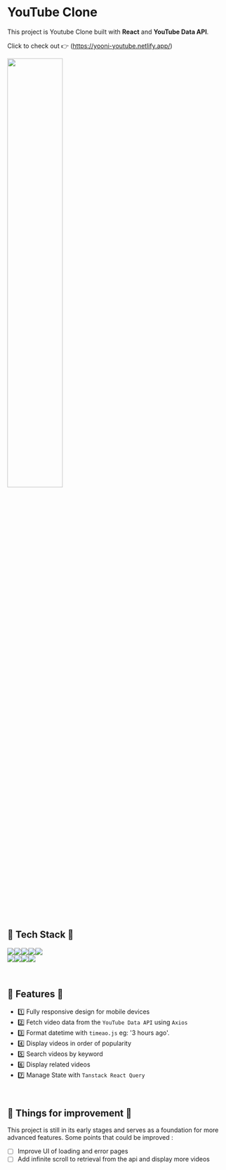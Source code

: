 # YouTube Clone 
This project is Youtube Clone built with __React__ and __YouTube Data API__.

Click to check out 👉 (https://yooni-youtube.netlify.app/)

<img src="https://user-images.githubusercontent.com/118039042/224970436-77b7f7c0-9b81-47b4-9a3b-e72d7a341da7.png" width="50%"/>

<br/>

## 🫧 Tech Stack 🫧

<img src="https://img.shields.io/badge/javascript-F7DF1E?style=for-the-badge&logo=javascript&logoColor=white"><img src="https://img.shields.io/badge/react-61DAFB?style=for-the-badge&logo=react&logoColor=white"><img src="https://img.shields.io/badge/css-1572B6?style=for-the-badge&logo=css3&logoColor=white"><img src="https://img.shields.io/badge/HTML5-E34F26?style=for-the-badge&logo=HTML5&logoColor=white"><img src="https://img.shields.io/badge/axios-2A1659?style=for-the-badge&logo=axios&logoColor=blue"><br/>
<img src="https://img.shields.io/badge/Context API-61DAFB?style=for-the-badge&logo=contextapi&logoColor=white"/><img src="https://img.shields.io/badge/React Router-CA4245?style=for-the-badge&logo=reactrouter&logoColor=white"/><img src="https://img.shields.io/badge/Tailwind CSS-06B6D4?style=for-the-badge&logo=Tailwind CSS&logoColor=white"/><img src="https://img.shields.io/badge/TanStack Query-E6903F?style=for-the-badge&amp;logo=tanstack&amp;logoColor=white" />

<br/>

## 🫧 Features 🫧

- 1️⃣ Fully responsive design for mobile devices
- 2️⃣ Fetch video data from the `YouTube Data API` using `Axios`
- 3️⃣ Format datetime with `timeao.js` eg: '3 hours ago'.
- 4️⃣ Display videos in order of popularity
- 5️⃣ Search videos by keyword
- 6️⃣ Display related videos
- 7️⃣ Manage State with `Tanstack React Query`

<br/>

## 🫧 Things for improvement 🫧
This project is still in its early stages and serves as a foundation for more advanced features. Some points that could be improved : 
- [ ] Improve UI of loading and error pages
- [ ] Add infinite scroll to retrieval from the api and display more videos

